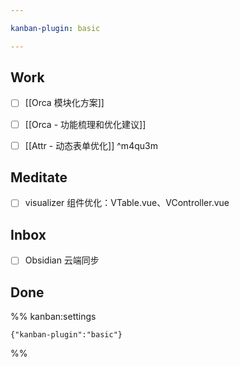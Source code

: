 ```yaml
---

kanban-plugin: basic

---
```


## Work

- [ ] [[Orca 模块化方案]]
- [ ] [[Orca - 功能梳理和优化建议]]
- [ ] [[Attr - 动态表单优化]] ^m4qu3m


## Meditate

- [ ] visualizer 组件优化：VTable.vue、VController.vue


## Inbox

- [ ] Obsidian 云端同步


## Done





%% kanban:settings
```
{"kanban-plugin":"basic"}
```
%%
